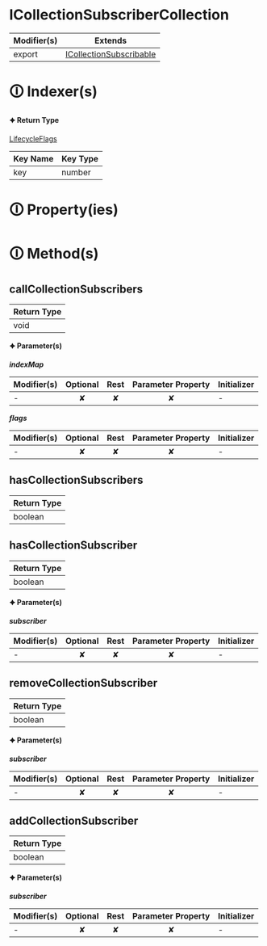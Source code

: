 # ICollectionSubscriberCollection

| Modifier(s)                            | Extends                                    |
|----------------------------------------|--------------------------------------------|
| export | [ICollectionSubscribable](https://hamedfathi.gitbook.io/aurelia-2-doc-api/runtime/interface/observation/icollectionsubscribable) |

# &#128712; Indexer(s)

**&#128966; Return Type**

[LifecycleFlags](https://hamedfathi.gitbook.io/aurelia-2-doc-api/runtime/enum/flags/lifecycleflags)

| Key Name        | Key Type                       |
|-----------------|--------------------------------|
| key | number |

# &#128712; Property(ies)

# &#128712; Method(s)

## callCollectionSubscribers

| Return Type                       |
|-----------------------------------|
| void |

**&#128966; Parameter(s)**

_**indexMap**_

| Modifier(s)                              | Optional                           | Rest                          | Parameter Property                          | Initializer                       |
|------------------------------------------|:----------------------------------:|:-----------------------------:|:-------------------------------------------:|-----------------------------------|
| - | ✘  | ✘ | ✘ | - |

_**flags**_

| Modifier(s)                              | Optional                           | Rest                          | Parameter Property                          | Initializer                       |
|------------------------------------------|:----------------------------------:|:-----------------------------:|:-------------------------------------------:|-----------------------------------|
| - | ✘  | ✘ | ✘ | - |

## hasCollectionSubscribers

| Return Type                       |
|-----------------------------------|
| boolean |

## hasCollectionSubscriber

| Return Type                       |
|-----------------------------------|
| boolean |

**&#128966; Parameter(s)**

_**subscriber**_

| Modifier(s)                              | Optional                           | Rest                          | Parameter Property                          | Initializer                       |
|------------------------------------------|:----------------------------------:|:-----------------------------:|:-------------------------------------------:|-----------------------------------|
| - | ✘  | ✘ | ✘ | - |

## removeCollectionSubscriber

| Return Type                       |
|-----------------------------------|
| boolean |

**&#128966; Parameter(s)**

_**subscriber**_

| Modifier(s)                              | Optional                           | Rest                          | Parameter Property                          | Initializer                       |
|------------------------------------------|:----------------------------------:|:-----------------------------:|:-------------------------------------------:|-----------------------------------|
| - | ✘  | ✘ | ✘ | - |

## addCollectionSubscriber

| Return Type                       |
|-----------------------------------|
| boolean |

**&#128966; Parameter(s)**

_**subscriber**_

| Modifier(s)                              | Optional                           | Rest                          | Parameter Property                          | Initializer                       |
|------------------------------------------|:----------------------------------:|:-----------------------------:|:-------------------------------------------:|-----------------------------------|
| - | ✘  | ✘ | ✘ | - |